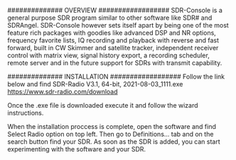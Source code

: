 ############## OVERVIEW ##################
SDR-Console is a general purpose SDR program similar to other software like SDR# and SDRAngel. SDR-Console however sets itself apart by being one of the most feature rich packages with goodies like advanced DSP and NR options, frequency favorite lists, IQ recording and playback with reverse and fast forward, built in CW Skimmer and satellite tracker, independent receiver control with matrix view, signal history export, a recording scheduler, remote server and in the future support for SDRs with transmit capability.

############## INSTALLATION ##################
Follow the link below and find SDR-Radio V3.1, 64-bit, 2021-08-03_1111.exe
https://www.sdr-radio.com/download

Once the .exe file is downloaded execute it and follow the wizard instructions.

When the installation proccess is complete, open the software and find Select Radio option on top left. Then go to Definitions... tab and on the search button find your SDR. As soon as the SDR is added, you can start experimenting with the software and your SDR.


